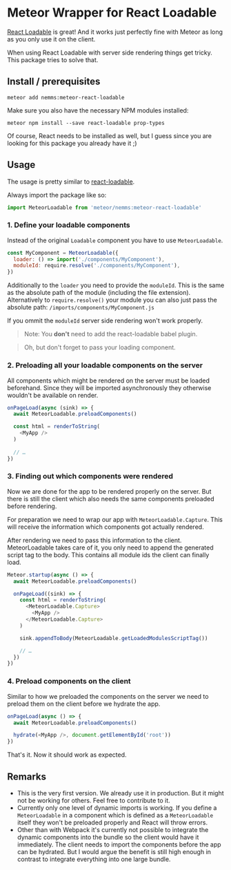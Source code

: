 # Meteor Wrapper for React Loadable

[React Loadable](https://github.com/jamiebuilds/react-loadable) is great! 
And it works just perfectly fine with Meteor as long as you only use it on the client.

When using React Loadable with server side rendering things get tricky. This
package tries to solve that.


## Install / prerequisites

```
meteor add nemms:meteor-react-loadable
```

Make sure you also have the necessary NPM modules installed:

```
meteor npm install --save react-loadable prop-types
```

Of course, React needs to be installed as well, but I guess since you are looking
for this package you already have it ;)


## Usage

The usage is pretty similar to [react-loadable](https://github.com/jamiebuilds/react-loadable#------------server-side-rendering).

Always import the package like so:
```javascript
import MeteorLoadable from 'meteor/nemms:meteor-react-loadable'
```

### 1. Define your loadable components

Instead of the original `Loadable` component you have to use `MeteorLoadable`.

```javascript
const MyComponent = MeteorLoadable({
  loader: () => import('./components/MyComponent'),
  moduleId: require.resolve('./components/MyComponent'),
})
```

Additionally to the `loader` you need to provide the `moduleId`. This is the same as the
absolute path of the module (including the file extension). Alternatively to `require.resolve()`
your module you can also just pass the absolute path: `/imports/components/MyComponent.js`

If you ommit the `moduleId` server side rendering won't work properly.

> Note: You **don't** need to add the react-loadable babel plugin.

> Oh, but don't forget to pass your loading component.

### 2. Preloading all your loadable components on the server

All components which might be rendered on the server must be loaded beforehand. 
Since they will be imported asynchronously they otherwise wouldn't be available on render.

```javascript
onPageLoad(async (sink) => {
  await MeteorLoadable.preloadComponents()

  const html = renderToString(
    <MyApp />
  )
  
  // …
})
```

### 3. Finding out which components were rendered

Now we are done for the app to be rendered properly on the server. But there 
is still the client which also needs the same components preloaded before
rendering.

For preparation we need to wrap our app with `MeteorLoadable.Capture`.
This will receive the information which components got actually rendered.

After rendering we need to pass this information to the client. MeteorLoadable
takes care of it, you only need to append the generated script tag to the 
body. This contains all module ids the client can finally load.

```javascript
Meteor.startup(async () => {
  await MeteorLoadable.preloadComponents()

  onPageLoad((sink) => {
    const html = renderToString(
      <MeteorLoadable.Capture>
        <MyApp />
      </MeteorLoadable.Capture>
    )

    sink.appendToBody(MeteorLoadable.getLoadedModulesScriptTag())

    // …
  })
})
```

### 4. Preload components on the client

Similar to how we preloaded the components on the server we need to preload
them on the client before we hydrate the app.

```javascript
onPageLoad(async () => {
  await MeteorLoadable.preloadComponents()

  hydrate(<MyApp />, document.getElementById('root'))
})
```

That's it. Now it should work as expected.

## Remarks

- This is the very first version. We already use it in production. But
it might not be working for others. Feel free to contribute to it.
- Currently only one level of dynamic imports is working. If you define a 
`MeteorLoadable` in a component which is defined as a `MeteorLoadable` itself
they won't be preloaded properly and React will throw errors.
- Other than with Webpack it's currently not possible to integrate the 
dynamic components into the bundle so the client would have it immediately.
The client needs to import the components before the app can be hydrated.
But I would argue the benefit is still high enough in contrast to integrate
everything into one large bundle.
